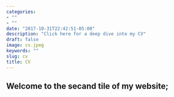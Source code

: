 ```yaml
---
categories:
- ""
- ""
date: "2017-10-31T22:42:51-05:00"
description: "Click here for a deep dive into my CV"
draft: false
image: cv.jpeg
keywords: ""
slug: cv
title: CV
---
```


## Welcome to the secand tile of my website;
